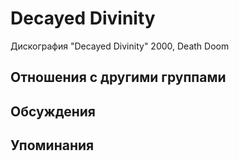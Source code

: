# Decayed Divinity

Дискография
"Decayed Divinity" 2000, Death Doom

## Отношения с другими группами


## Обсуждения


## Упоминания

